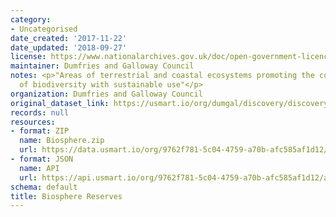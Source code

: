 ```yaml
---
category:
- Uncategorised
date_created: '2017-11-22'
date_updated: '2018-09-27'
license: https://www.nationalarchives.gov.uk/doc/open-government-licence/version/3/
maintainer: Dumfries and Galloway Council
notes: <p>"Areas of terrestrial and coastal ecosystems promoting the conservation
  of biodiversity with sustainable use"</p>
organization: Dumfries and Galloway Council
original_dataset_link: https://usmart.io/org/dumgal/discovery/discovery-view-detail/8ae382e0-1cea-447f-9dc3-b6d1503d08f9
records: null
resources:
- format: ZIP
  name: Biosphere.zip
  url: https://data.usmart.io/org/9762f781-5c04-4759-a70b-afc585af1d12/resource?resourceGUID=3accd5d4-8c39-4aad-b57a-e176df00e039
- format: JSON
  name: API
  url: https://api.usmart.io/org/9762f781-5c04-4759-a70b-afc585af1d12/a48c63c4-b077-45ca-8bcb-5a9ac2869a41/1/urql
schema: default
title: Biosphere Reserves
---
```

